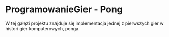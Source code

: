 # ProgramowanieGier - Pong
W tej gałęzi projektu znajduje się implementacja jednej z pierwszych gier w histori gier komputerowych, ponga.